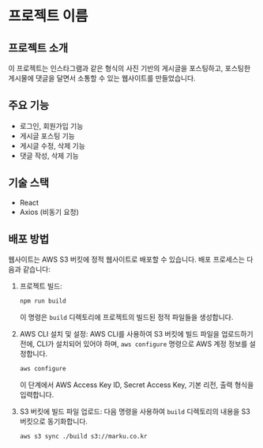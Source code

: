 
# 프로젝트 이름

## 프로젝트 소개
이 프로젝트는 인스타그램과 같은 형식의 사진 기반의 게시글을 포스팅하고, 포스팅한 게시물에 댓글을 달면서 소통할 수 있는 웹사이트를 만들었습니다.

## 주요 기능
- 로그인, 회원가입 기능
- 게시글 포스팅 기능
- 게시글 수정, 삭제 기능
- 댓글 작성, 삭제 기능

## 기술 스택
- React
- Axios (비동기 요청)

## 배포 방법
웹사이트는 AWS S3 버킷에 정적 웹사이트로 배포할 수 있습니다. 배포 프로세스는 다음과 같습니다:

1. 프로젝트 빌드:
   ```bash
   npm run build
   ```
   이 명령은 `build` 디렉토리에 프로젝트의 빌드된 정적 파일들을 생성합니다.

2. AWS CLI 설치 및 설정:
   AWS CLI를 사용하여 S3 버킷에 빌드 파일을 업로드하기 전에, CLI가 설치되어 있어야 하며, `aws configure` 명령으로 AWS 계정 정보를 설정합니다.
   ```bash
   aws configure
   ```
   이 단계에서 AWS Access Key ID, Secret Access Key, 기본 리전, 출력 형식을 입력합니다.

3. S3 버킷에 빌드 파일 업로드:
   다음 명령을 사용하여 `build` 디렉토리의 내용을 S3 버킷으로 동기화합니다.
   ```bash
   aws s3 sync ./build s3://marku.co.kr
   ```
 
